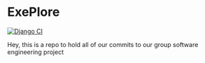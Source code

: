 # ExePlore

[![Django CI](https://github.com/Pierre-siddall/ExePlore/actions/workflows/django.yml/badge.svg)](https://github.com/Pierre-siddall/ExePlore/actions/workflows/django.yml)

Hey, this is a repo to hold all of our commits to our group software engineering project 

